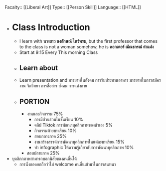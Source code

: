 Facalty:: [[Liberal Art]]
Type:: [[Person Skill]] 
Language:: [[HTML]]

- # Class Introduction
	- I learn with **นางสาว นงลักษณ์ ไหว้พรม**, but the first professor that comes to the class is not a woman somehow, he is **ดอกเตอร์ ณัณธกรณ์ คำแฝง**
	- Start at 9:15 Every This morning Class
	- ## Learn about
	- Learn presentation and มารยาทในสังคม การรับประทานอาหาร มารยาทในการสมัครงาน จิตวิทยา การสื่อสาร สังคม การแต่งกาย
	- ## PORTION
		- งานและกิจกรรม 75%
			- การมีส่วนร่วมในชั้นเรียน 10%
			- คลิป Tiktok การพัฒนาบุคลิกภาพของตัวเอง 5%
			- กิจกรรมท้ายบทเรียน 10%
			- สอบกลางภาค 25%
			- งานสร้างสรรค์การพัฒนาบุคลิกภาพในแต่ละบทเรียน 15%
			- ทำ infographic ให้ความรู้เกี่ยวกับการพัฒนาบุคลิกภาพ 10%
		- สอบปลายภาค 25%
- บุคลิกกภาพสามารถบอกนิสัยของคนอื่นได้
	- การนั่งกอดอกถือว่าไม่ welcome คนอื่นเข้ามาในการสนทนา